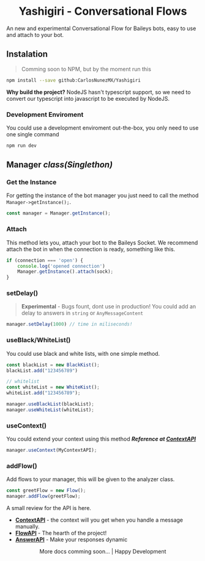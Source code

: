 <center>
    <img scr="https://www.github.com/CarlosNunezMX/Yashigiri/raw/main/docs/Yashigiri.png"/>
    <h1>Yashigiri - Conversational Flows</h1>
</center>

An new and experimental Conversational Flow for Baileys bots, easy to use and
attach to your bot.

## Instalation
> Comming soon to NPM, but by the moment run this
```bash
npm install --save github:CarlosNunezMX/Yashigiri
```

**Why build the project?** NodeJS hasn't typescript support, so we need to convert our typescript into javascript to be executed by NodeJS.

### Development Enviroment
You could use a development enviroment out-the-box, you only need to use one single command
```bash
npm run dev
```

## Manager *class(Singlethon)*

### Get the Instance
For getting the instance of the bot manager you just need to call the method `Manager->getInstance();`. 
```ts
const manager = Manager.getInstance();
```
### Attach
This method lets you, attach your bot to the Baileys Socket.
We recommend attach the bot in when the connection is ready, something like this.
```ts
if (connection === 'open') {
    console.log('opened connection')
    Manager.getInstance().attach(sock);
}
```
### setDelay()
> **Experimental** - Bugs fount, dont use in production!
You could add an delay to answers in `string` or `AnyMessageContent`
```ts
manager.setDelay(1000) // time in miliseconds!
```

### useBlack/WhiteList()
You could use black and white lists, with one simple method.
```ts
const blackList = new BlackKist();
blackList.add("123456789")

// whitelist
const whiteList = new WhiteKist();
whiteList.add("123456789");

manager.useBlackList(blackList);
manager.useWhiteList(whiteList);
```

### useContext()
You could extend your context using this method
***Reference at [ContextAPI](./docs/ContextAPI.md#context-extensions)***
```ts
manager.useContext(MyContextAPI);
```
### addFlow()
Add flows to your manager, this will be given to the analyzer class.
```ts 
const greetFlow = new Flow();
manager.addFlow(greetFlow);
```

A small review for the API is here.
+ [**ContextAPI**](docs/ContextAPI.md) - the context will you get when you handle a message manually.
+ [**FlowAPI**](docs/FlowAPI.md) - The hearth of the project!
+ [**AnswerAPI**](docs/AnswerAPI.md) - Make your responses dynamic

<center> More docs comming soon... | Happy Development <center>
